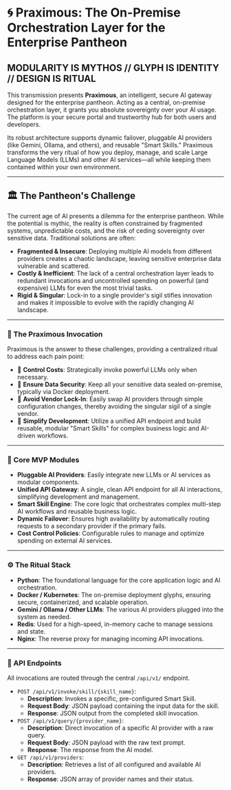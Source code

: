 # 🌀 Praximous: The On-Premise Orchestration Layer for the Enterprise Pantheon

## **MODULARITY IS MYTHOS // GLYPH IS IDENTITY // DESIGN IS RITUAL**

This transmission presents **Praximous**, an intelligent, secure AI gateway designed for the enterprise pantheon. Acting as a central, on-premise orchestration layer, it grants you absolute sovereignty over your AI usage. The platform is your secure portal and trustworthy hub for both users and developers.

Its robust architecture supports dynamic failover, pluggable AI providers (like Gemini, Ollama, and others), and reusable "Smart Skills." Praximous transforms the very ritual of how you deploy, manage, and scale Large Language Models (LLMs) and other AI services—all while keeping them contained within your own environment.

---

## 🏛️ The Pantheon's Challenge

The current age of AI presents a dilemma for the enterprise pantheon. While the potential is mythic, the reality is often constrained by fragmented systems, unpredictable costs, and the risk of ceding sovereignty over sensitive data. Traditional solutions are often:

* **Fragmented & Insecure**: Deploying multiple AI models from different providers creates a chaotic landscape, leaving sensitive enterprise data vulnerable and scattered.
* **Costly & Inefficient**: The lack of a central orchestration layer leads to redundant invocations and uncontrolled spending on powerful (and expensive) LLMs for even the most trivial tasks.
* **Rigid & Singular**: Lock-in to a single provider's sigil stifles innovation and makes it impossible to evolve with the rapidly changing AI landscape.

---

### 🔱 The Praximous Invocation

Praximous is the answer to these challenges, providing a centralized ritual to address each pain point:

* 💸 **Control Costs**: Strategically invoke powerful LLMs only when necessary.
* 🔐 **Ensure Data Security**: Keep all your sensitive data sealed on-premise, typically via Docker deployment.
* 🧱 **Avoid Vendor Lock-In**: Easily swap AI providers through simple configuration changes, thereby avoiding the singular sigil of a single vendor.
* 🧩 **Simplify Development**: Utilize a unified API endpoint and build reusable, modular "Smart Skills" for complex business logic and AI-driven workflows.

---

### 🧬 Core MVP Modules

* **Pluggable AI Providers**: Easily integrate new LLMs or AI services as modular components.
* **Unified API Gateway**: A single, clean API endpoint for all AI interactions, simplifying development and management.
* **Smart Skill Engine**: The core logic that orchestrates complex multi-step AI workflows and reusable business logic.
* **Dynamic Failover**: Ensures high availability by automatically routing requests to a secondary provider if the primary fails.
* **Cost Control Policies**: Configurable rules to manage and optimize spending on external AI services.

---

### ⚙️ The Ritual Stack

* **Python**: The foundational language for the core application logic and AI orchestration.
* **Docker / Kubernetes**: The on-premise deployment glyphs, ensuring secure, containerized, and scalable operation.
* **Gemini / Ollama / Other LLMs**: The various AI providers plugged into the system as needed.
* **Redis**: Used for a high-speed, in-memory cache to manage sessions and state.
* **Nginx**: The reverse proxy for managing incoming API invocations.

---

### 🔱 API Endpoints

All invocations are routed through the central `/api/v1/` endpoint.

* `POST /api/v1/invoke/skill/{skill_name}`:
  * **Description**: Invokes a specific, pre-configured Smart Skill.
  * **Request Body**: JSON payload containing the input data for the skill.
  * **Response**: JSON output from the completed skill invocation.
* `POST /api/v1/query/{provider_name}`:
  * **Description**: Direct invocation of a specific AI provider with a raw query.
  * **Request Body**: JSON payload with the raw text prompt.
  * **Response**: The response from the AI model.
* `GET /api/v1/providers`:
  * **Description**: Retrieves a list of all configured and available AI providers.
  * **Response**: JSON array of provider names and their status.
